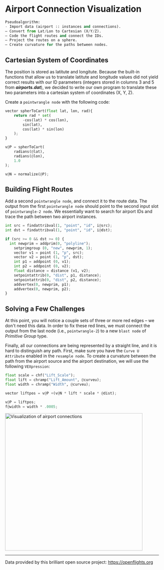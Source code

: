 # Airport Connection Visualization

```python
Pseudoalgorithm:
- Import data (airport :: instances and connections).
– Convert from Lat/Lon to Cartesian (X/Y/Z).
– Code the flight routes and connect the IDs.
– Project the routes on a sphere.
– Create curvature for the paths between nodes.
```

## Cartesian System of Coordinates
The position is stored as latitute and longitute. Because the built-in functions that allow us to translate latitute and longitude values did not yield correct results with our ID parameters (integers stored in columns 3 and 5 from <b><i>airports.dat</i></b>), we decided to write our own program to translate these two parameters into a cartesian system of coordinates (X, Y, Z).

Create a `pointwrangle node` with the following code:

```python
vector spherToCart(float lat, lon, rad){
	return rad * set(
		-cos(lat) * cos(lon),
		sin(lat),
		cos(lat) * sin(lon)
	);
}

v@P = spherToCart(
	radians(@lat),
	radians(@lon),
	1.0
);

v@N = normalize(@P);
```

## Building Flight Routes
Add a second `pointwrangle node`, and connect it to the route data. The output from the first `pointwrangle node` should point to the second input slot of `pointwrangle-2 node`. We essentially want to search for airport IDs and trace the path between two airport instances.

```python
int src = findattribval(1, "point", "id", i@src);
int dst = findattribval(1, "point", "id", i@dst);

if (src >= 0 && dst >= 0) {
  int newprim = addprim(0, "polyline");
	setprimgroup (0, "new", newprim, 1);
	vector v1 = point (1, "p", src);
	vector v2 = point (1, "p", dst);
	int p1 = addpoint (0, v1);
	int p2 = addpoint (0, v2);
	float distance = distance (v1, v2);
	setpointattrib(0, "dist", p1, distance);
	setpointattrib(0, "dist", p2, distance);
	addvertex(0, newprim, p1);
	addvertex(0, newprim, p2);
}
```

## Solving a Few Challenges
At this point, you will notice a couple sets of three or more red edges – we don't need this data. In order to fix these red lines, we must connect the output from the last node (i.e., `pointwrangle-2`) to a new `blast node` of <i>Primitive Group</i> type.

Finally, all our connections are being represented by a straight line, and it is hard to distinguish any path. First, make sure you have the `Curve U Attribute` enabled in the `resample node`. To create a curvature between the path from the airport source and the airport destination, we will use the following `VEXpression`: 

```python
float scale = chf("Lift_Scale");
float lift = chramp("Lift_Amount", @curveu);
float width = chramp("Width", @curveu);

vector liftpos = v@P +(v@N * lift * scale * @dist);

v@P = liftpos;
f@width = width * .0005;
```

<img src="https://user-images.githubusercontent.com/83437383/173165419-5e55535c-9eaf-482a-b175-bb1865cfbffe.jpg" alt="Visualization of airport connections" width="450"/>

---

Data provided by this brilliant open source project: https://openflights.org
